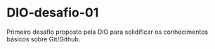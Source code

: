 # DIO-desafio-01
Primeiro desafio proposto pela DIO para solidificar os conhecimentos básicos sobre Git/Github.
